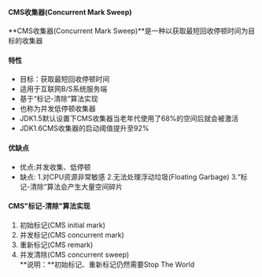 #### CMS收集器(Concurrent Mark Sweep) ####
**CMS收集器(Concurrent Mark Sweep)**是一种以获取最短回收停顿时间为目标的收集器

#### 特性 ####
* 目标：获取最短回收停顿时间
* 适用于互联网B/S系统服务端
* 基于“标记-清除”算法实现
* 也称为并发低停顿收集器
* JDK1.5默认设置下CMS收集器当老年代使用了68%的空间后就会被激活
* JDK1.6CMS收集器的启动阈值提升至92%

#### 优缺点 ####
* 优点:并发收集、低停顿
* 缺点:
1.对CPU资源非常敏感
2.无法处理浮动垃圾(Floating Garbage)
3.“标记-清除”算法会产生大量空间碎片


#### CMS"标记-清除"算法实现 ####
1. 初始标记(CMS initial mark)
2. 并发标记(CMS concurrent mark)
3. 重新标记(CMS remark)
4. 并发清除(CMS concurrent sweep)<br>
**说明：**初始标记、重新标记仍然需要Stop The World